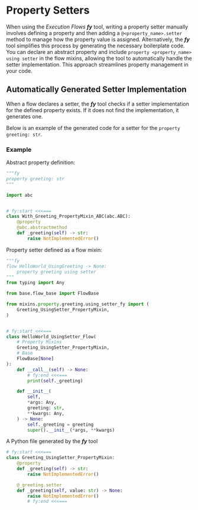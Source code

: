 # Property Setters

When using the _Execution Flows_ ___fy___ tool, writing a property setter manually involves defining a property and then adding a `@<property_name>.setter` method to manage how the property value is assigned. Alternatively, the ___fy___ tool simplifies this process by generating the necessary boilerplate code. You can declare an abstract property and include `property <property_name> using setter` in the flow mixins, allowing the tool to automatically handle the setter implementation. This approach streamlines property management in your code.


## Automatically Generated Setter Implementation

When a flow declares a setter, the ___fy___ tool checks if a setter implementation for the defined property exists. If it does not find the implementation, it generates one. 

Below is an example of the generated code for a setter for the `property greeting: str`.

### Example

Abstract property definition:

```py title="mixins/property/greeting/abc_fy.py" linenums="1"
"""fy
property greeting: str
"""

import abc


# fy:start <<<===
class With_Greeting_PropertyMixin_ABC(abc.ABC):
    @property
    @abc.abstractmethod
    def _greeting(self) -> str:
        raise NotImplementedError()

```

Property setter defined as a flow mixin:

```py title="flows/hello_world_using_setter_fy.py" linenums="1" 
"""fy
flow HelloWorld_UsingGreeting -> None:
    property greeting using setter
"""
from typing import Any

from base.flow_base import FlowBase

from mixins.property.greeting.using_setter_fy import (
    Greeting_UsingSetter_PropertyMixin,
)


# fy:start <<<===
class HelloWorld_UsingSetter_Flow(
    # Property Mixins
    Greeting_UsingSetter_PropertyMixin,
    # Base
    FlowBase[None]
):
    def __call__(self) -> None:
        # fy:end <<<===
        print(self._greeting)

    def __init__(
        self,
        *args: Any,
        greeting: str,
        **kwargs: Any,
    ) -> None:
        self._greeting = greeting
        super().__init__(*args, **kwargs)
```

A Python file generated by the ___fy___ tool

```py title="mixins/property/greeting/using_setter.py" linenums="1"
# fy:start <<<===
class Greeting_UsingSetter_PropertyMixin:
    @property
    def _greeting(self) -> str:
        raise NotImplementedError()

    @_greeting.setter
    def _greeting(self, value: str) -> None:
        raise NotImplementedError()
        # fy:end <<<===
```

